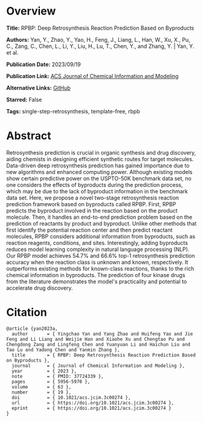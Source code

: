 # Overview
**Title:**
RPBP: Deep Retrosynthesis Reaction Prediction Based on Byproducts

**Authors:**
Yan, Y., Zhao, Y., Yao, H., Feng, J., Liang, L., Han, W., Xu, X., Pu, C., Zang, C., Chen, L., Li, Y., Liu, H., Lu, T., Chen, Y., and Zhang, Y. |
Yan, Y. et al.

**Publication Date:**
2023/09/19

**Publication Link:**
[ACS Journal of Chemical Information and Modeling](https://pubs.acs.org/doi/10.1021/acs.jcim.3c00274)

**Alternative Links:**
[GitHub](https://github.com/yyc776/RPBP)

**Starred:**
False

**Tags:**
single-step-retrosynthesis, template-free, rbpb


# Abstract
Retrosynthesis prediction is crucial in organic synthesis and drug discovery, aiding chemists in designing efficient synthetic routes for target molecules.
Data-driven deep retrosynthesis prediction has gained importance due to new algorithms and enhanced computing power.
Although existing models show certain predictive power on the USPTO-50K benchmark data set, no one considers the effects of byproducts during the prediction process, which may be due to the lack of byproduct information in the benchmark data set.
Here, we propose a novel two-stage retrosynthesis reaction prediction framework based on byproducts called RPBP.
First, RPBP predicts the byproduct involved in the reaction based on the product molecule.
Then, it handles an end-to-end prediction problem based on the prediction of reactants by product and byproduct.
Unlike other methods that first identify the potential reaction center and then predict reactant molecules, RPBP considers additional information from byproducts, such as reaction reagents, conditions, and sites.
Interestingly, adding byproducts reduces model learning complexity in natural language processing (NLP).
Our RPBP model achieves 54.7% and 66.6% top-1 retrosynthesis prediction accuracy when the reaction class is unknown and known, respectively.
It outperforms existing methods for known-class reactions, thanks to the rich chemical information in byproducts.
The prediction of four kinase drugs from the literature demonstrates the model's practicality and potential to accelerate drug discovery.


# Citation
```
@article {yan2023a,
  author       = { Yingchao Yan and Yang Zhao and Huifeng Yao and Jie Feng and Li Liang and Weijie Han and Xiaohe Xu and Chengtao Pu and Chengdong Zang and Lingfeng Chen and Yuanyuan Li and Haichun Liu and Tao Lu and Yadong Chen and Yanmin Zhang },
  title        = { RPBP: Deep Retrosynthesis Reaction Prediction Based on Byproducts },
  journal      = { Journal of Chemical Information and Modeling },
  year         = { 2023 },
  note         = { PMID: 37724339 },
  pages        = { 5956-5970 },
  volume       = { 63 },
  number       = { 19 },
  doi          = { 10.1021/acs.jcim.3c00274 },
  url          = { https://doi.org/10.1021/acs.jcim.3c00274 },
  eprint       = { https://doi.org/10.1021/acs.jcim.3c00274 }
}
```

